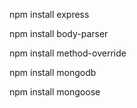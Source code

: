 npm install express

npm install body-parser 

npm install method-override

npm install mongodb

npm install mongoose

